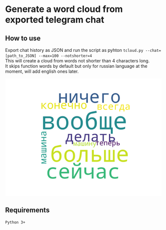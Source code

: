# Generate a word cloud from exported telegram chat

## How to use

Export chat history as JSON and run the script as pyhton ```tcloud.py --chat=[path_to_JSON] --max=100 --notshorter=4```<br>
This will create a cloud from words not shorter than 4 characters long.<br>
It skips function words by default but only for russian language at the moment, will add english ones later.<br>

![Example](cloud.png)

## Requirements

    Python 3+

